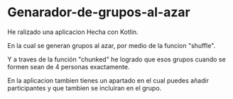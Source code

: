 # Genarador-de-grupos-al-azar
He ralizado una aplicacion Hecha con Kotlin.

En la cual se generan grupos al azar, por medio de la funcion "shuffle".

Y a traves de la función "chunked" he logrado que esos grupos cuando se formen sean de 4 personas exactamente.

En la aplicacion tambien tienes un apartado en el cual puedes añadir participantes y que tambien se incluiran en el grupo.

